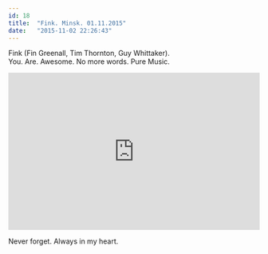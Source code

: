 ```yaml
---
id: 18
title:  "Fink. Minsk. 01.11.2015"
date:   "2015-11-02 22:26:43"
---
```


Fink (Fin Greenall, Tim Thornton, Guy Whittaker).  
You. Are. Awesome. No more words. Pure Music.  

<iframe width="100%" height="315" src="https://www.youtube.com/embed/sJKB1EiZVrc" frameborder="0" allowfullscreen></iframe>

Never forget. Always in my heart.